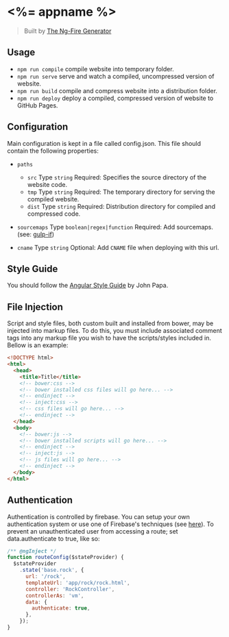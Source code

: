# <%= appname %>
> Built by [The Ng-Fire Generator](https://npmjs.org/package/generator-ng-fire)

## Usage
- `npm run compile` compile website into temporary folder.
- `npm run serve` serve and watch a compiled, uncompressed version of website.
- `npm run build` compile and compress website into a distribution folder.
- `npm run deploy` deploy a compiled, compressed version of website to GitHub Pages.

## Configuration
Main configuration is kept in a file called config.json. This file should contain the following properties:
- `paths`
  - `src` Type `string` Required: Specifies the source directory of the website code.
  - `tmp` Type `string` Required: The temporary directory for serving the compiled website.
  - `dist` Type `string` Required: Distribution directory for compiled and compressed code.

- `sourcemaps` Type `boolean|regex|function` Required: Add sourcemaps. (see: [gulp-if](https://www.npmjs.com/package/gulp-if))
- `cname` Type `string` Optional: Add `CNAME` file when deploying with this url.

## Style Guide
You should follow the [Angular Style Guide](https://github.com/johnpapa/angular-styleguide) by John Papa.

## File Injection
Script and style files, both custom built and installed from bower, may be injected into markup files. To do this, you must include associated comment tags into any markup file you wish to have the scripts/styles included in. Bellow is an example:

```html
<!DOCTYPE html>
<html>
  <head>
    <title>Title</title>
    <!-- bower:css -->
    <!-- bower installed css files will go here... -->
    <!-- endinject -->
    <!-- inject:css -->
    <!-- css files will go here... -->
    <!-- endinject -->
  </head>
  <body>
    <!-- bower:js -->
    <!-- bower installed scripts will go here... -->
    <!-- endinject -->
    <!-- inject:js -->
    <!-- js files will go here... -->
    <!-- endinject -->
  </body>
</html>
```

## Authentication
Authentication is controlled by firebase. You can setup your own authentication system or use one of Firebase's techniques (see [here](https://www.firebase.com/docs/web/libraries/angular/guide/user-auth.html)). To prevent an unauthenticated user from accessing a route; set data.authenticate to true, like so:

```js
/** @ngInject */
function routeConfig($stateProvider) {
  $stateProvider
    .state('base.rock', {
      url: '/rock',
      templateUrl: 'app/rock/rock.html',
      controller: 'RockController',
      controllerAs: 'vm',
      data: {
        authenticate: true,
      },
    });
}
```
